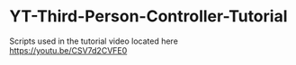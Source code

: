 # YT-Third-Person-Controller-Tutorial
Scripts used in the tutorial video located here https://youtu.be/CSV7d2CVFE0
